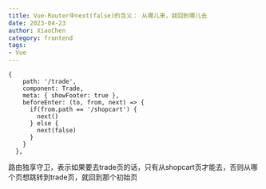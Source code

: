 ```yaml
---
title: Vue-Router中next(false)的含义： 从哪儿来，就回到哪儿去
date: 2023-04-23
author: XiaoChen
category: frontend
tags:
- Vue
---
```


```vue
{
    path: '/trade',
    component: Trade,
    meta: { showFooter: true },
    beforeEnter: (to, from, next) => {
      if(from.path == '/shopcart') {
        next()
      } else {
        next(false)
      }
    }
  },
```

路由独享守卫，表示如果要去trade页的话，只有从shopcart页才能去，否则从哪个页想跳转到trade页，就回到那个初始页
